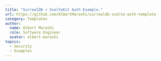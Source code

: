 ```yaml
---
title: "SurrealDB + SvelteKit Auth Example."
url: https://github.com/AlbertMarashi/surrealdb-svelte-auth-template
category: Templates
author:
  name: Albert Marashi
  role: Software Engineer
  avatar: albert-marashi
topics:
  - Security
  - Examples
---
```


